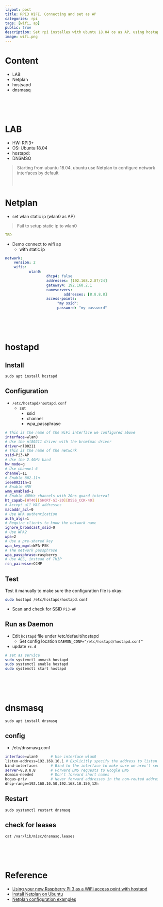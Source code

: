 ```yaml
---
layout: post
title: RPI3 WIFI, Connecting and set as AP
categories: rpi
tags: [wifi, ap]
public: true
description: Set rpi installes with ubuntu 18.04 os as AP, using hostapd and dnsmasq apps, 
image: wifi.png
---
```

# Content
- LAB
- Netplan
- hostsapd
- dnsmasq

&nbsp;  
&nbsp;  
&nbsp;  
# LAB
- HW: RPI3+
- OS: Ubuntu 18.04
- hostapd: 
- DNSMSQ


> Starting from ubuntu 18.04, ubuntu use Netplan to configure network interfaces by default
&nbsp;  
&nbsp;  
&nbsp;  
# Netplan
- set wlan static ip (wlan0 as AP) 
> Fail to setup static ip to wlan0


```yaml
TBD
```

- Demo connect to wifi ap
  - with static ip
  
```yaml
network:
    version: 2
    wifis:
           wlan0:
                   dhcp4: false
                   addresses: [192.168.2.87/24]
                   gateway4: 192.168.2.1
                   nameservers:
                           addresses: [8.8.8.8]
                   access-points:
                        "my ssid":
                        password: "my password"
```
&nbsp;  
&nbsp;  
&nbsp;  
# hostapd
## Install

```
sudo apt install hostapd
```

## Configuration
- `/etc/hostapd/hostapd.conf`
  - set
    - ssid
    - channel
    - wpa_passphrase

```bash
# This is the name of the WiFi interface we configured above
interface=wlan0
# Use the nl80211 driver with the brcmfmac driver
driver=nl80211
# This is the name of the network
ssid=Pi3-AP
# Use the 2.4GHz band
hw_mode=g
# Use channel 6
channel=11
# Enable 802.11n
ieee80211n=1
# Enable WMM
wmm_enabled=1
# Enable 40MHz channels with 20ns guard interval
ht_capab=[HT40][SHORT-GI-20][DSSS_CCK-40]
# Accept all MAC addresses
macaddr_acl=0
# Use WPA authentication
auth_algs=1
# Require clients to know the network name
ignore_broadcast_ssid=0
# Use WPA2
wpa=2
# Use a pre-shared key
wpa_key_mgmt=WPA-PSK
# The network passphrase
wpa_passphrase=raspberry
# Use AES, instead of TKIP
rsn_pairwise=CCMP
```

## Test
Test it manually to make sure the configuration file is okay:

```bash
sudo hostapd /etc/hostapd/hostapd.conf
```

- Scan and check for SSID `Pi3-AP`


## Run as Daemon
- Edit `hostapd` file under /etc/default/hostapd
  - Set config location `DAEMON_CONF="/etc/hostapd/hostapd.conf"`
- update `rc.d`

```bash
# set as service
sudo systemctl unmask hostapd
sudo systemctl enable hostapd
sudo systemctl start hostapd
```
&nbsp;  
&nbsp;  
&nbsp;  
# dnsmasq
```
sudo apt install dnsmasq
```
## config
- /etc/dnsmasq.conf

```bash
interface=wlan0      # Use interface wlan0  
listen-address=192.168.10.1 # Explicitly specify the address to listen on  
bind-interfaces      # Bind to the interface to make sure we aren't sending things elsewhere  
server=8.8.8.8       # Forward DNS requests to Google DNS  
domain-needed        # Don't forward short names  
bogus-priv           # Never forward addresses in the non-routed address spaces.  
dhcp-range=192.168.10.50,192.168.10.150,12h
```

## Restart
```
sudo systemctl restart dnsmasq
```

## check for leases
```
cat /var/lib/misc/dnsmasq.leases
```

&nbsp;  
&nbsp;  
&nbsp;  
# Reference 
- [Using your new Raspberry Pi 3 as a WiFi access point with hostapd](https://frillip.com/using-your-raspberry-pi-3-as-a-wifi-access-point-with-hostapd/)
- [Install Netplan on Ubuntu](https://linuxhint.com/install_netplan_ubuntu/)
- [Netplan configuration examples](https://netplan.io/examples)